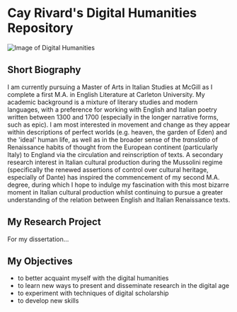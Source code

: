 # Cay Rivard's Digital Humanities Repository

![Image of Digital Humanities](http://www.digitalmeetsculture.net/wp-content/uploads/2015/02/Digital-Humanities.jpg)

## Short Biography

I am currently pursuing a Master of Arts in Italian Studies at McGill as I complete a first M.A. in English Literature at Carleton University. My academic background is a mixture of literary studies and modern languages, with a preference for working with English and Italian poetry written between 1300 and 1700 (especially in the longer narrative forms, such as epic). I am most interested in movement and change as they appear within descriptions of perfect worlds (e.g. heaven, the garden of Eden) and the 'ideal' human life, as well as in the broader sense of the *translatio* of Renaissance habits of thought from the European continent (particularly Italy) to England via the circulation and reinscription of texts. A secondary research interest in Italian cultural production during the Mussolini regime (specifically the renewed assertions of control over cultural heritage, especially of Dante) has inspired the commencement of my second M.A. degree, during which I hope to indulge my fascination with this most bizarre moment in Italian cultural production whilst continuing to pursue a greater understanding of the relation between English and Italian Renaissance texts.

## My Research Project

For my dissertation...

## My Objectives

* to better acquaint myself with the digital humanities
* to learn new ways to present and disseminate research in the digital age
* to experiment with techniques of digital scholarship
* to develop new skills
